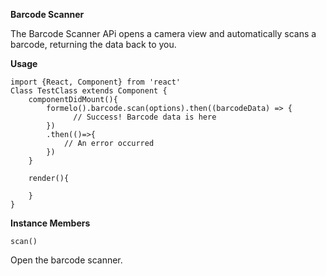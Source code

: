 **Barcode Scanner**

The Barcode Scanner APi opens a camera view and automatically scans a barcode, returning the data back to you.

**Usage**  
   
    import {React, Component} from 'react'
    Class TestClass extends Component {
        componentDidMount(){
            formelo().barcode.scan(options).then((barcodeData) => {
                  // Success! Barcode data is here
            })
            .then(()=>{
                // An error occurred
            })
        }
        
        render(){
            
        }
    }


**Instance Members**
   
    scan()
Open the barcode scanner.

